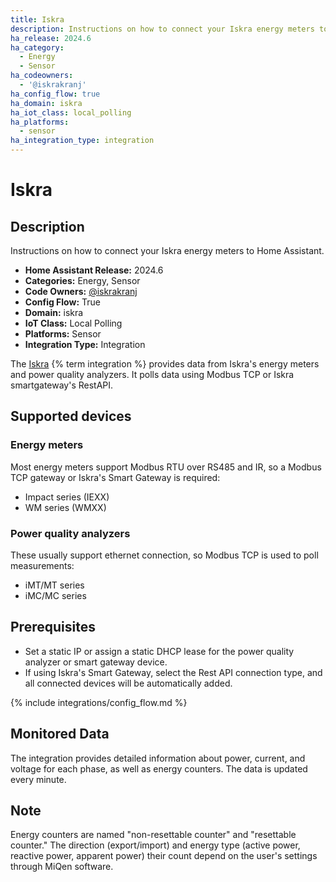 ```yaml
---
title: Iskra
description: Instructions on how to connect your Iskra energy meters to Home Assistant.
ha_release: 2024.6
ha_category:
  - Energy
  - Sensor
ha_codeowners:
  - '@iskrakranj'
ha_config_flow: true
ha_domain: iskra
ha_iot_class: local_polling
ha_platforms:
  - sensor
ha_integration_type: integration
---
```


# Iskra

## Description

Instructions on how to connect your Iskra energy meters to Home Assistant.

- **Home Assistant Release:** 2024.6
- **Categories:** Energy, Sensor
- **Code Owners:** [@iskrakranj](https://github.com/iskrakranj)
- **Config Flow:** True
- **Domain:** iskra
- **IoT Class:** Local Polling
- **Platforms:** Sensor
- **Integration Type:** Integration

The [Iskra](https://www.iskra.eu/) {% term integration %} provides data from Iskra's energy meters and power quality analyzers. It polls data using Modbus TCP or Iskra smartgateway's RestAPI.

## Supported devices

### Energy meters

Most energy meters support Modbus RTU over RS485 and IR, so a Modbus TCP gateway or Iskra's Smart Gateway is required:

- Impact series (IEXX)
- WM series (WMXX)

### Power quality analyzers

These usually support ethernet connection, so Modbus TCP is used to poll measurements:

- iMT/MT series
- iMC/MC series

## Prerequisites

- Set a static IP or assign a static DHCP lease for the power quality analyzer or smart gateway device.
- If using Iskra's Smart Gateway, select the Rest API connection type, and all connected devices will be automatically added.

{% include integrations/config_flow.md %}

## Monitored Data

The integration provides detailed information about power, current, and voltage for each phase, as well as energy counters. The data is updated every minute.

## Note

Energy counters are named "non-resettable counter" and "resettable counter." The direction (export/import) and energy type (active power, reactive power, apparent power) their count depend on the user's settings through MiQen software.
